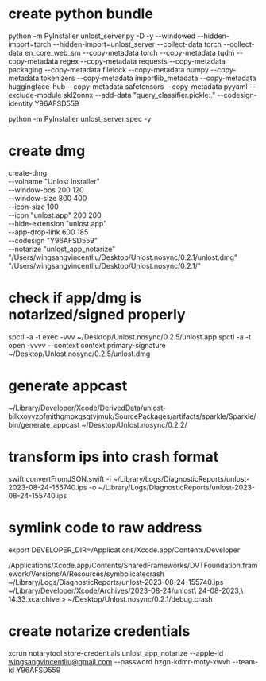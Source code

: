 # create python bundle

python -m PyInstaller unlost_server.py -D -y --windowed --hidden-import=torch --hidden-import=unlost_server --collect-data torch --collect-data en_core_web_sm --copy-metadata torch --copy-metadata tqdm --copy-metadata regex  --copy-metadata requests --copy-metadata packaging --copy-metadata filelock --copy-metadata numpy --copy-metadata tokenizers --copy-metadata importlib_metadata --copy-metadata huggingface-hub --copy-metadata safetensors --copy-metadata pyyaml --exclude-module skl2onnx --add-data "query_classifier.pickle:." --codesign-identity Y96AFSD559


python -m PyInstaller unlost_server.spec -y

# create dmg

create-dmg \
  --volname "Unlost Installer" \
  --window-pos 200 120 \
  --window-size 800 400 \
  --icon-size 100 \
  --icon "unlost.app" 200 200 \
  --hide-extension "unlost.app" \
  --app-drop-link 600 185 \
  --codesign "Y96AFSD559" \
  --notarize "unlost_app_notarize" \
  "/Users/wingsangvincentliu/Desktop/Unlost.nosync/0.2.1/unlost.dmg" \
  "/Users/wingsangvincentliu/Desktop/Unlost.nosync/0.2.1/"


# check if app/dmg is notarized/signed properly

spctl -a -t exec -vvv ~/Desktop/Unlost.nosync/0.2.5/unlost.app 
spctl -a -t open -vvvv --context context:primary-signature  ~/Desktop/Unlost.nosync/0.2.5/unlost.dmg

# generate appcast

~/Library/Developer/Xcode/DerivedData/unlost-bilkxoyyzpfmithgmpxgsqtvjmuk/SourcePackages/artifacts/sparkle/Sparkle/bin/generate_appcast ~/Desktop/Unlost.nosync/0.2.2/   
 

# transform ips into crash format

swift convertFromJSON.swift -i ~/Library/Logs/DiagnosticReports/unlost-2023-08-24-155740.ips -o ~/Library/Logs/DiagnosticReports/unlost-2023-08-24-155740.ips

# symlink code to raw address

export DEVELOPER_DIR=/Applications/Xcode.app/Contents/Developer

/Applications/Xcode.app/Contents/SharedFrameworks/DVTFoundation.framework/Versions/A/Resources/symbolicatecrash ~/Library/Logs/DiagnosticReports/unlost-2023-08-24-155740.ips  ~/Library/Developer/Xcode/Archives/2023-08-24/unlost\ 24-08-2023,\ 14.33.xcarchive > ~/Desktop/Unlost.nosync/0.2.1/debug.crash

# create notarize credentials

xcrun notarytool store-credentials unlost_app_notarize --apple-id wingsangvincentliu@gmail.com --password hzgn-kdmr-moty-xwvh --team-id Y96AFSD559